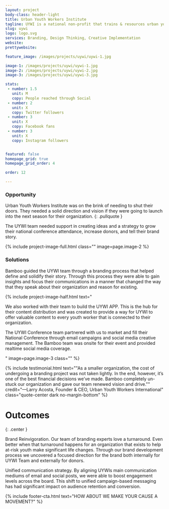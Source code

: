 ```yaml
---
layout: project
body-class: header-light
title: Urban Youth Workers Institute
tagline: UYWI is a national non-profit that trains & resources urban youth workers who support at-risk youth.
slug: uywi
logo: logo.svg
services: Branding, Design Thinking, Creative Implementation
website: 
prettywebsite: 

feature_image: /images/projects/uywi/uywi-1.jpg

image-1: /images/projects/uywi/uywi-1.jpg
image-2: /images/projects/uywi/uywi-2.jpg
image-3: /images/projects/uywi/uywi-3.jpg

stats:
 - number: 1.5
   unit: M
   copy: People reached through Social
 - number: 2
   unit: X
   copy: Twitter followers
 - number: 3
   unit: X
   copy: Facebook fans
 - number: 3
   unit: X
   copy: Instagram followers


featured: false
homepage_grid: true
homepage_grid_order: 4

order: 12

---
```


### Opportunity
Urban Youth Workers Institute was on the brink of needing to shut their doors. They needed a solid direction and vision if they were going to launch into the next season for their organization. 
{: .pullquote }

The UYWI team needed support in creating ideas and a strategy to grow their national conference attendance, increase donors, and tell their brand story. 

{% include project-image-full.html class="" image=page.image-2 %}

### Solutions
Bamboo guided the UYWI team through a branding process that helped define and solidify their story. Through this process they were able to gain insights and focus their communications in a manner that changed the way that they speak about their organization and reason for existing. 

{% include project-image-half.html text="<p>We also worked with their team to build the UYWI APP. This is the hub for their content distribution and was created to provide a way for UYWI to offer valuable content to every youth worker that is connected to their organization.</p><p>The UYWI Conference team partnered with us to market and fill their National Conference through email campaigns and social media creative management. The Bamboo team was onsite for their event and provided realtime social media coverage.</p>" image=page.image-3 class="" %}


{% include testimonial.html text="\"As a smaller organization, the cost of undergoing a branding project was not taken lightly. In the end, however, it’s one of the best financial decisions we’ve made. Bamboo completely un-stuck our organization and gave our team renewed vision and drive.\"" credit="—Larry Acosta, Founder & CEO, Urban Youth Workers International" class="quote-center dark no-margin-bottom" %}

# Outcomes
{: .center }

Brand Reinvigoration. Our team of branding experts love a turnaround. Even better  when that turnaround happens for an organization that exists to help at-risk youth make significant life changes. Through our brand development process we uncovered a focused direction for the brand both internally for UYWI Team and externally for donors.

Unified communication strategy. By aligning UYWIs main communication mediums of email and social posts, we were able to boost engagement levels across the board. This shift to unified campaign-based messaging has had significant impact on audience retention and conversion.

{% include footer-cta.html text="HOW ABOUT WE MAKE YOUR CAUSE A MOVEMENT?" %}




